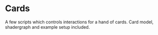 # Cards
A few scripts which controls interactions for a hand of cards. Card model, shadergraph and example setup included.
